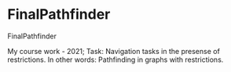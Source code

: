 # FinalPathfinder
FinalPathfinder

My course work - 2021;
Task: Navigation tasks in the presense of restrictions.
In other words: Pathfinding in graphs with restrictions.

